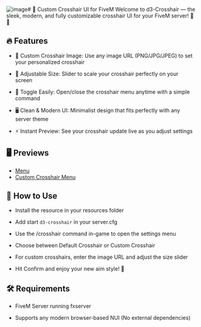 ![image](https://github.com/user-attachments/assets/d89ff781-1862-4f7c-8b41-51a08a044df8)# 🎯 Custom Crosshair UI for FiveM
Welcome to d3-Crosshair — the sleek, modern, and fully customizable crosshair UI for your FiveM server! 🚀✨

## 🔥 Features
 - 🎨 Custom Crosshair Image: Use any image URL (PNG/JPG/JPEG) to set your personalized crosshair

 - 📏 Adjustable Size: Slider to scale your crosshair perfectly on your screen

 - 🔄 Toggle Easily: Open/close the crosshair menu anytime with a simple command

 - 🖥️ Clean & Modern UI: Minimalist design that fits perfectly with any server theme

 - ⚡ Instant Preview: See your crosshair update live as you adjust settings

## 🖥️ Previews

 - [Menu](![image](https://github.com/user-attachments/assets/36cbd01a-2423-468c-bc40-f35739a7cdf0))
 - [Custom Crosshair Menu](https://cdn.discordapp.com/attachments/1247863720366051348/1372404579295039589/image.png?ex=6826a6dd&is=6825555d&hm=6af07494fc6de3d6ebe304be6b1fbc65e52b9ce740792497a1aa98765aa35371&)

## 🚀 How to Use
 - Install the resource in your resources folder

 - Add start `d3-crosshair` in your server.cfg

 - Use the /crosshair command in-game to open the settings menu

 - Choose between Default Crosshair or Custom Crosshair

 - For custom crosshairs, enter the image URL and adjust the size slider

 - Hit Confirm and enjoy your new aim style! 🎯

## 🛠️ Requirements
 - FiveM Server running fxserver

 - Supports any modern browser-based NUI (No external dependencies)
